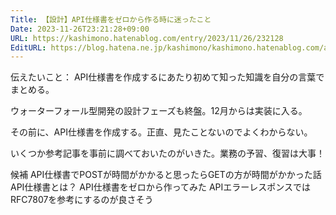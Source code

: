 ```yaml
---
Title: 【設計】API仕様書をゼロから作る時に迷ったこと
Date: 2023-11-26T23:21:28+09:00
URL: https://kashimono.hatenablog.com/entry/2023/11/26/232128
EditURL: https://blog.hatena.ne.jp/kashimono/kashimono.hatenablog.com/atom/entry/6801883189061973672
---
```


伝えたいこと：
API仕様書を作成するにあたり初めて知った知識を自分の言葉でまとめる。


ウォーターフォール型開発の設計フェーズも終盤。12月からは実装に入る。

その前に、API仕様書を作成する。正直、見たことないのでよくわからない。

いくつか参考記事を事前に調べておいたのがいきた。業務の予習、復習は大事！



候補
API仕様書でPOSTが時間がかかると思ったらGETの方が時間がかかった話
API仕様書とは？
API仕様書をゼロから作ってみた
APIエラーレスポンスではRFC7807を参考にするのが良さそう

